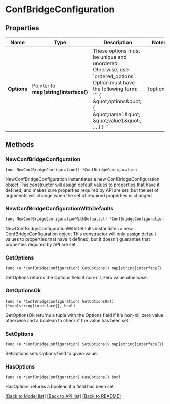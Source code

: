 # ConfBridgeConfiguration

## Properties

Name | Type | Description | Notes
------------ | ------------- | ------------- | -------------
**Options** | Pointer to **map[string]interface{}** | These options must be unique and unordered. Otherwise, use &#x60;ordered_options&#x60;. Option must have the following form:  &#x60;&#x60;&#x60; {   \&quot;options\&quot;: {     \&quot;name1\&quot;: \&quot;value1\&quot;,     ...   } } &#x60;&#x60;&#x60;   | [optional]

## Methods

### NewConfBridgeConfiguration

`func NewConfBridgeConfiguration() *ConfBridgeConfiguration`

NewConfBridgeConfiguration instantiates a new ConfBridgeConfiguration object
This constructor will assign default values to properties that have it defined,
and makes sure properties required by API are set, but the set of arguments
will change when the set of required properties is changed

### NewConfBridgeConfigurationWithDefaults

`func NewConfBridgeConfigurationWithDefaults() *ConfBridgeConfiguration`

NewConfBridgeConfigurationWithDefaults instantiates a new ConfBridgeConfiguration object
This constructor will only assign default values to properties that have it defined,
but it doesn't guarantee that properties required by API are set

### GetOptions

`func (o *ConfBridgeConfiguration) GetOptions() map[string]interface{}`

GetOptions returns the Options field if non-nil, zero value otherwise.

### GetOptionsOk

`func (o *ConfBridgeConfiguration) GetOptionsOk() (*map[string]interface{}, bool)`

GetOptionsOk returns a tuple with the Options field if it's non-nil, zero value otherwise
and a boolean to check if the value has been set.

### SetOptions

`func (o *ConfBridgeConfiguration) SetOptions(v map[string]interface{})`

SetOptions sets Options field to given value.

### HasOptions

`func (o *ConfBridgeConfiguration) HasOptions() bool`

HasOptions returns a boolean if a field has been set.

[[Back to Model list]](../README.md#documentation-for-models) [[Back to API list]](../README.md#documentation-for-api-endpoints) [[Back to README]](../README.md)
